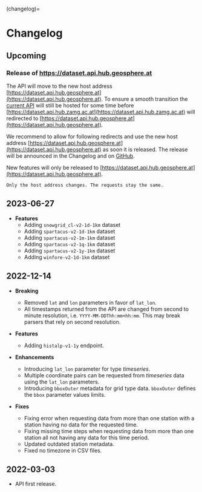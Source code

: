 (changelog)=
# Changelog

## Upcoming

### Release of https://dataset.api.hub.geosphere.at

The API will move to the new host address [https://dataset.api.hub.geosphere.at](https://dataset.api.hub.geosphere.at). 
To ensure a smooth transition the [current API](https://dataset.api.hub.zamg.ac.at) will still
be hosted for some time before [https://dataset.api.hub.zamg.ac.at](https://dataset.api.hub.zamg.ac.at)
will redirected to [https://dataset.api.hub.geosphere.at](https://dataset.api.hub.geosphere.at).

We recommend to allow for following redirects and use the new host address
[https://dataset.api.hub.geosphere.at](https://dataset.api.hub.geosphere.at) as soon it is released.
The release will be announced in the Changelog and on [GitHub](https://github.com/Geosphere-Austria/dataset-api-docs).

New features will only be released to [https://dataset.api.hub.geosphere.at](https://dataset.api.hub.geosphere.at).

```{note}
Only the host address changes. The requests stay the same.
```

## 2023-06-27

* __Features__
  * Adding `snowgrid_cl-v2-1d-1km` dataset
  * Adding `spartacus-v2-1d-1km` dataset
  * Adding `spartacus-v2-1m-1km` dataset
  * Adding `spartacus-v2-1q-1km` dataset
  * Adding `spartacus-v2-1y-1km` dataset
  * Adding `winfore-v2-1d-1km` dataset


## 2022-12-14

* __Breaking__
    * Removed `lat` and `lon` parameters in favor of `lat_lon`.
    * All timestamps returned from the API are changed from second to minute resolution,
      i.e. `YYYY-MM-DDThh:mm+hh:mm`. This may break parsers that rely on second
      resolution.

* __Features__
    * Adding `histalp-v1-1y` endpoint.

* __Enhancements__
    * Introducing `lat_lon` parameter for type *timeseries*.
    * Multiple coordinate pairs can be requested from *timeseries* data using the 
      `lat_lon` parameters.
    * Introducing `bboxOuter` metadata for grid type data. `bboxOuter` defines the 
      `bbox` parameter values limits.

* __Fixes__
    * Fixing error when requesting data from more than one station with a station having
      no data for the requested time.
    * Fixing missing time steps when requesting data from more than one station all not
      having any data for this time period.
    * Updated outdated station metadata.
    * Fixed no timezone in CSV files.


## 2022-03-03

* API first release.